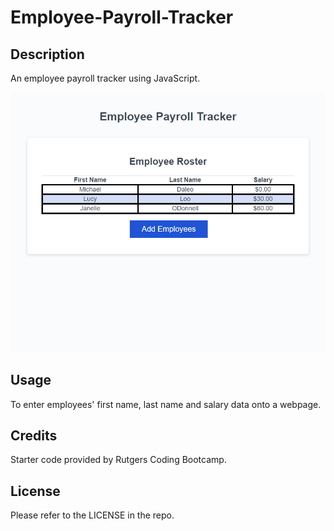 # Employee-Payroll-Tracker

## Description

An employee payroll tracker using JavaScript.

![Screenshot](./assets/images/EmployeePayrollTracker.png)

## Usage 

To enter employees' first name, last name and salary data onto a webpage.

## Credits

Starter code provided by Rutgers Coding Bootcamp.

## License 

Please refer to the LICENSE in the repo.